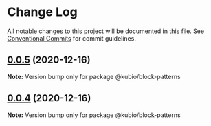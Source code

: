 # Change Log

All notable changes to this project will be documented in this file.
See [Conventional Commits](https://conventionalcommits.org) for commit guidelines.

## [0.0.5](https://github.com/extendthemes/kubio/compare/v0.0.4...v0.0.5) (2020-12-16)

**Note:** Version bump only for package @kubio/block-patterns





## [0.0.4](https://github.com/extendthemes/kubio/compare/v0.0.2...v0.0.4) (2020-12-16)

**Note:** Version bump only for package @kubio/block-patterns
